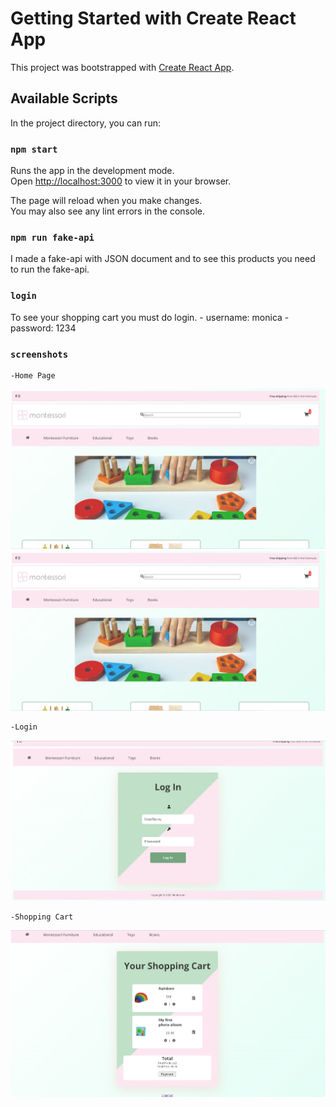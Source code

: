 # Getting Started with Create React App

This project was bootstrapped with [Create React App](https://github.com/facebook/create-react-app).

## Available Scripts

In the project directory, you can run:

### `npm start`

Runs the app in the development mode.\
Open [http://localhost:3000](http://localhost:3000) to view it in your browser.

The page will reload when you make changes.\
You may also see any lint errors in the console.

### `npm run fake-api` 

I made a fake-api with JSON document and to see this products you need to run the fake-api.

### `login`

To see your shopping cart you must do login.
    - username: monica
    - password: 1234


### `screenshots`

    -Home Page

<img src="./src/assets/img/HomePage1.jpg" alt="homepage">
<img src="./src/assets/img/HomePage1.jpg" alt="homepage">

    -Login

<img src="./src/assets/img/login.jpg" alt="login">

    -Shopping Cart

<img src="./src/assets/img/cart.jpg" alt="cart">





